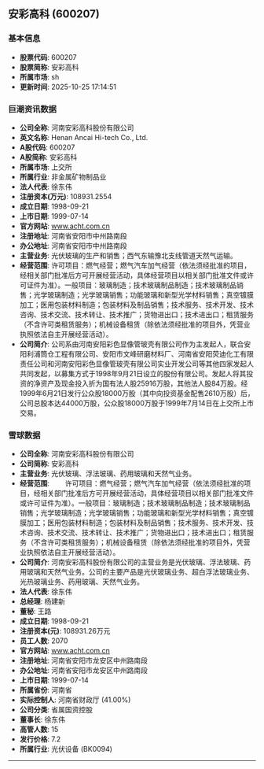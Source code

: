 ## 安彩高科 (600207)

### 基本信息

- **股票代码**: 600207
- **股票简称**: 安彩高科
- **所属市场**: sh
- **更新时间**: 2025-10-25 17:14:51

### 巨潮资讯数据

- **公司全称**: 河南安彩高科股份有限公司
- **英文名称**: Henan Ancai Hi-tech Co., Ltd.
- **A股代码**: 600207
- **A股简称**: 安彩高科
- **所属市场**: 上交所
- **所属行业**: 非金属矿物制品业
- **法人代表**: 徐东伟
- **注册资本(万元)**: 108931.2554
- **成立日期**: 1998-09-21
- **上市日期**: 1999-07-14
- **官方网站**: www.acht.com.cn
- **注册地址**: 河南省安阳市中州路南段
- **办公地址**: 河南省安阳市中州路南段
- **主营业务**: 光伏玻璃的生产和销售；西气东输豫北支线管道天然气运输。
- **经营范围**: 许可项目：燃气经营；燃气汽车加气经营（依法须经批准的项目，经相关部门批准后方可开展经营活动，具体经营项目以相关部门批准文件或许可证件为准）。一般项目：玻璃制造；技术玻璃制品制造；技术玻璃制品销售；光学玻璃制造；光学玻璃销售；功能玻璃和新型光学材料销售；真空镀膜加工；医用包装材料制造；包装材料及制品销售；技术服务、技术开发、技术咨询、技术交流、技术转让、技术推广；货物进出口；技术进出口；租赁服务（不含许可类租赁服务）；机械设备租赁（除依法须经批准的项目外，凭营业执照依法自主开展经营活动）。
- **公司简介**: 公司系由河南安阳彩色显像管玻壳有限公司作为主发起人，联合安阳利浦筒仓工程有限公司、安阳市文峰研磨材料厂、河南省安阳荧迪化工有限责任公司和河南安阳彩色显像管玻壳有限公司实业开发公司等其他四家发起人共同发起，以募集方式于1998年9月21日设立的股份有限公司。发起人将其投资的净资产及现金投入折为国有法人股25916万股，其他法人股84万股。经1999年6月21日发行公众股18000万股（其中向投资基金配售2610万股）后，公司总股本达44000万股，公众股18000万股于1999年7月14日在上交所上市交易。

### 雪球数据

- **公司全称**: 河南安彩高科股份有限公司
- **公司简称**: 安彩高科
- **主营业务**: 光伏玻璃、浮法玻璃、药用玻璃和天然气业务。
- **经营范围**: 　　许可项目：燃气经营；燃气汽车加气经营（依法须经批准的项目，经相关部门批准后方可开展经营活动，具体经营项目以相关部门批准文件或许可证件为准）。一般项目：玻璃制造；技术玻璃制品制造；技术玻璃制品销售；光学玻璃制造；光学玻璃销售；功能玻璃和新型光学材料销售；真空镀膜加工；医用包装材料制造；包装材料及制品销售；技术服务、技术开发、技术咨询、技术交流、技术转让、技术推广；货物进出口；技术进出口；租赁服务（不含许可类租赁服务）；机械设备租赁（除依法须经批准的项目外，凭营业执照依法自主开展经营活动）。
- **公司简介**: 河南安彩高科股份有限公司的主营业务是光伏玻璃、浮法玻璃、药用玻璃和天然气业务。公司的主要产品是光伏玻璃业务、超白浮法玻璃业务、光热玻璃业务、药用玻璃、天然气业务。
- **法人代表**: 徐东伟
- **总经理**: 杨建新
- **董秘**: 王路
- **成立日期**: 1998-09-21
- **注册资本(元)**: 108931.26万元
- **员工人数**: 2070
- **官方网站**: www.acht.com.cn
- **注册地址**: 河南省安阳市龙安区中州路南段
- **办公地址**: 河南省安阳市龙安区中州路南段
- **上市日期**: 1999-07-14
- **所属省份**: 河南省
- **实际控制人**: 河南省财政厅 (41.00%)
- **公司分类**: 省属国资控股
- **董事长**: 徐东伟
- **高管人数**: 15
- **发行价格**: 7.2
- **所属行业**: 光伏设备 (BK0094)

---